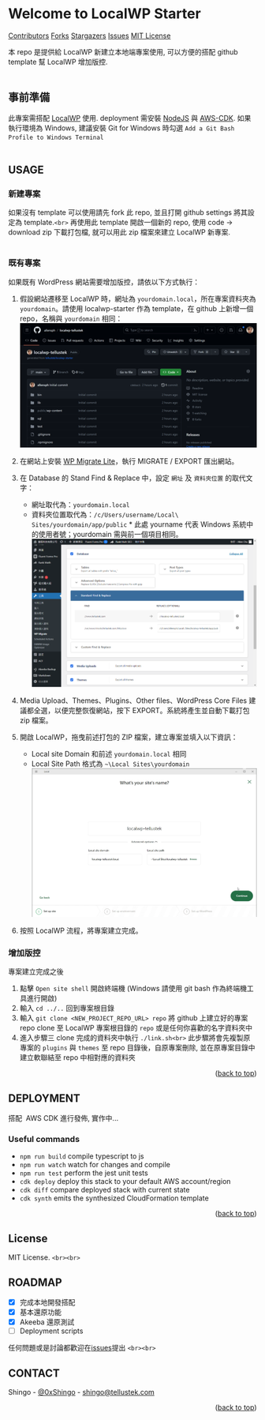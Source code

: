 <a name="readme-top"></a>

# Welcome to LocalWP Starter

[Contributors][contributors-url]
[Forks][forks-url]
[Stargazers][stars-url]
[Issues][issues-url]
[MIT License][license-url]

本 repo 是提供給 LocalWP 新建立本地端專案使用, 可以方便的搭配 github template 幫 LocalWP 增加版控.
<br><br>

## 事前準備

此專案需搭配 [LocalWP][localwp-url] 使用. deployment 需安裝 [NodeJS][nodejs-url] 與 [AWS-CDK][aws-cdk-url]. 如果執行環境為 Windows, 建議安裝 Git for Windows 時勾選 `Add a Git Bash Profile to Windows Terminal`
<br><br>

## USAGE

### 新建專案

如果沒有 template 可以使用請先 fork 此 repo, 並且打開 github settings 將其設定為 template.`<br>`
再使用此 template 開啟一個新的 repo, 使用 code -> download zip 下載打包檔, 就可以用此 zip 檔案來建立 LocalWP 新專案.
<br><br>

### 既有專案

如果既有 WordPress 網站需要增加版控，請依以下方式執行：

1. 假設網站遷移至 LocalWP 時，網址為 `yourdomain.local`，所在專案資料夾為 `yourdomain`。請使用 localwp-starter 作為 template，在 github 上新增一個 repo，名稱與 `yourdomain` 相同：![README-2023-07-04-16-26-05](https://raw.githubusercontent.com/tellustek/tellustek-official-image/main/README-2023-07-04-16-26-05.png)

2. 在網站上安裝 [WP Migrate Lite](https://tw.wordpress.org/plugins/wp-migrate-db/)，執行 MIGRATE / EXPORT 匯出網站。
3. 在 Database 的 Stand Find & Replace 中，設定 `網址` 及 `資料夾位置` 的取代文字：

   - 網址取代為：`yourdomain.local`
   - 資料夾位置取代為：`/c/Users/username/Local\ Sites/yourdomain/app/public` \* 此處 yourname 代表 Windows 系統中的使用者號；yourdomain 需與前一個項目相同。
     ![README-2023-07-04-15-46-48](https://raw.githubusercontent.com/tellustek/tellustek-official-image/main/README-2023-07-04-15-46-48.png)

4. Media Upload、Themes、Plugins、Other files、WordPress Core Files 建議都全選，以便完整恢復網站，按下 EXPORT。系統將產生並自動下載打包 zip 檔案。

5. 開啟 LocalWP，拖曳前述打包的 ZIP 檔案，建立專案並填入以下資訊：

   - Local site Domain 和前述 `yourdomain.local` 相同
   - Local Site Path 格式為 `~\Local Sites\yourdomain`
     ![README-2023-07-04-16-16-12](https://raw.githubusercontent.com/tellustek/tellustek-official-image/main/README-2023-07-04-16-16-12.png)

6. 按照 LocalWP 流程，將專案建立完成。

### 增加版控

專案建立完成之後

1. 點擊 `Open site shell` 開啟終端機 (Windows 請使用 git bash 作為終端機工具進行開啟)
2. 輸入 `cd ../..` 回到專案根目錄
3. 輸入 `git clone <NEW_PROJECT_REPO_URL> repo` 將 github 上建立好的專案 repo clone 至 LocalWP 專案根目錄的 `repo` 或是任何你喜歡的名字資料夾中
4. 進入步驟三 clone 完成的資料夾中執行 `./link.sh<br>`
   此步驟將會先複製原專案的 `plugins` 與 `themes` 至 repo 目錄後，自原專案刪除, 並在原專案目錄中建立軟聯結至 repo 中相對應的資料夾

<p align="right">(<a href="#readme-top">back to top</a>)</p>

## DEPLOYMENT

搭配  AWS CDK 進行發佈, 實作中...

### Useful commands

- `npm run build` compile typescript to js
- `npm run watch` watch for changes and compile
- `npm run test` perform the jest unit tests
- `cdk deploy` deploy this stack to your default AWS account/region
- `cdk diff` compare deployed stack with current state
- `cdk synth` emits the synthesized CloudFormation template

<p align="right">(<a href="#readme-top">back to top</a>)</p>

<!-- LICENSE -->

## License

MIT License.
`<br><br>`

<!-- ROADMAP -->

## ROADMAP

- [x] 完成本地開發搭配
- [x] 基本還原功能
- [x] Akeeba 還原測試
- [ ] Deployment scripts

任何問題或是討論都歡迎在[issues][issues-url]提出
`<br><br>`

<!-- CONTACT -->

## CONTACT

Shingo - [@0xShingo](https://twitter.com/0xShingo) - shingo@tellustek.com

<p align="right">(<a href="#readme-top">back to top</a>)</p>

<!-- MARKDOWN LINKS & IMAGES -->

<!-- https://www.markdownguide.org/basic-syntax/#reference-style-links -->

[contributors-shield]: https://img.shields.io/github/contributors/tellustek/localwp-starter.svg?style=for-the-badge
[contributors-url]: https://github.com/tellustek/localwp-starter/graphs/contributors
[forks-shield]: https://img.shields.io/github/forks/tellustek/localwp-starter.svg?style=for-the-badge
[forks-url]: https://github.com/tellustek/localwp-starter/network/members
[stars-shield]: https://img.shields.io/github/stars/tellustek/localwp-starter.svg?style=for-the-badge
[stars-url]: https://github.com/tellustek/localwp-starter/stargazers
[issues-shield]: https://img.shields.io/github/issues/tellustek/localwp-starter.svg?style=for-the-badge
[issues-url]: https://github.com/tellustek/localwp-starter/issues
[license-shield]: https://img.shields.io/github/license/tellustek/localwp-starter.svg?style=for-the-badge
[license-url]: https://github.com/tellustek/localwp-starter/blob/master/LICENSE.txt
[localwp-url]: https://localwp.com/
[issues-url]: https://github.com/tellustek/localwp-starter/issues
[nodejs-url]: https://nodejs.org/
[aws-cdk-url]: https://aws.amazon.com/cdk/
